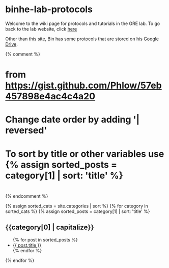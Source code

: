 # binhe-lab-protocols
Welcome to the wiki page for protocols and tutorials in the GRE lab. To go back to the lab website, click [here](https://binhe-lab.org)

Other than this site, Bin has some protocols that are stored on his [Google Drive](https://drive.google.com/open?id=0BzL_Etr6O7DMZDI4YmQ3MzQtZWNjMS00NDMwLWI0ZmItYjA0ZDQ4ZDg5NGVk). 

{% comment %}
#
#  from https://gist.github.com/Phlow/57eb457898e4ac4c4a20
#  Change date order by adding '| reversed'
#  To sort by title or other variables use {% assign sorted_posts = category[1] | sort: 'title' %}
#
{% endcomment %}

{% assign sorted_cats = site.categories | sort %}
{% for category in sorted_cats %}
{% assign sorted_posts = category[1] | sort: 'title' %}
<h2 id="{{category[0] | uri_escape | downcase }}">{{category[0] | capitalize}}</h2>
<ul>
{% for post in sorted_posts %}
<li><a href="{{ site.url }}{{ site.baseurl }}{{  post.url }}">{{  post.title }}</a></li>
{% endfor %}
</ul>
{% endfor %}
